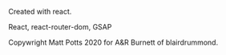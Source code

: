 Created with react. 

React, react-router-dom, GSAP

Copywright Matt Potts 2020 for A&R Burnett of blairdrummond. 
